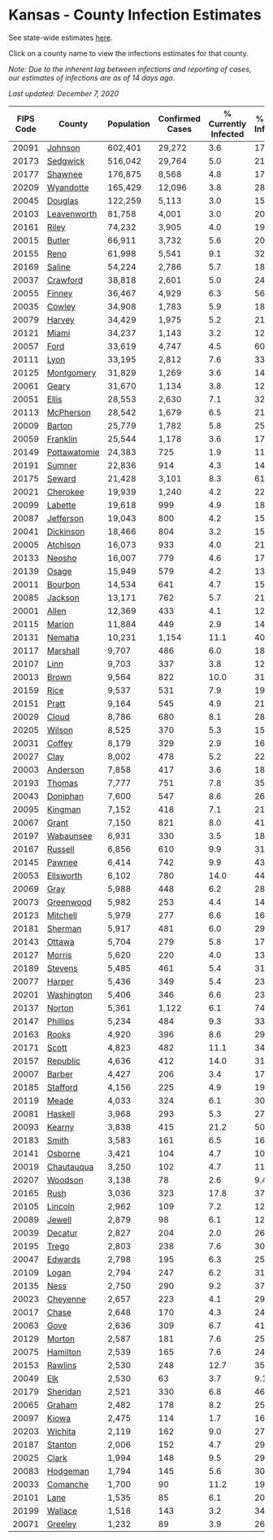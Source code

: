# Kansas - County Infection Estimates

See state-wide estimates [here](/infections/us-ks).

Click on a county name to view the infections estimates for that county.

*Note: Due to the inherent lag between infections and reporting of cases, our estimates of infections are as of 14 days ago.*

*Last updated: December 7, 2020*

|   FIPS Code |                       County |   Population |   Confirmed Cases |   % Currently Infected |   % Total Infected |
|-------------|------------------------------|--------------|-------------------|------------------------|--------------------|
|       20091 |           [Johnson](johnson) |      602,401 |            29,272 |                    3.6 |               17.9 |
|       20173 |         [Sedgwick](sedgwick) |      516,042 |            29,764 |                    5.0 |               21.3 |
|       20177 |           [Shawnee](shawnee) |      176,875 |             8,568 |                    4.8 |               17.8 |
|       20209 |       [Wyandotte](wyandotte) |      165,429 |            12,096 |                    3.8 |               28.5 |
|       20045 |           [Douglas](douglas) |      122,259 |             5,113 |                    3.0 |               15.5 |
|       20103 |   [Leavenworth](leavenworth) |       81,758 |             4,001 |                    3.0 |               20.5 |
|       20161 |               [Riley](riley) |       74,232 |             3,905 |                    4.0 |               19.4 |
|       20015 |             [Butler](butler) |       66,911 |             3,732 |                    5.6 |               20.1 |
|       20155 |                 [Reno](reno) |       61,998 |             5,541 |                    9.1 |               32.3 |
|       20169 |             [Saline](saline) |       54,224 |             2,786 |                    5.7 |               18.4 |
|       20037 |         [Crawford](crawford) |       38,818 |             2,601 |                    5.0 |               24.2 |
|       20055 |             [Finney](finney) |       36,467 |             4,929 |                    6.3 |               56.0 |
|       20035 |             [Cowley](cowley) |       34,908 |             1,783 |                    5.9 |               18.4 |
|       20079 |             [Harvey](harvey) |       34,429 |             1,975 |                    5.2 |               21.1 |
|       20121 |               [Miami](miami) |       34,237 |             1,143 |                    3.2 |               12.1 |
|       20057 |                 [Ford](ford) |       33,619 |             4,747 |                    4.5 |               60.7 |
|       20111 |                 [Lyon](lyon) |       33,195 |             2,812 |                    7.6 |               33.3 |
|       20125 |     [Montgomery](montgomery) |       31,829 |             1,269 |                    3.6 |               14.4 |
|       20061 |               [Geary](geary) |       31,670 |             1,134 |                    3.8 |               12.6 |
|       20051 |               [Ellis](ellis) |       28,553 |             2,630 |                    7.1 |               32.6 |
|       20113 |       [McPherson](mcpherson) |       28,542 |             1,679 |                    6.5 |               21.1 |
|       20009 |             [Barton](barton) |       25,779 |             1,782 |                    5.8 |               25.5 |
|       20059 |         [Franklin](franklin) |       25,544 |             1,178 |                    3.6 |               17.1 |
|       20149 | [Pottawatomie](pottawatomie) |       24,383 |               725 |                    1.9 |               11.0 |
|       20191 |             [Sumner](sumner) |       22,836 |               914 |                    4.3 |               14.4 |
|       20175 |             [Seward](seward) |       21,428 |             3,101 |                    8.3 |               61.4 |
|       20021 |         [Cherokee](cherokee) |       19,939 |             1,240 |                    4.2 |               22.5 |
|       20099 |           [Labette](labette) |       19,618 |               999 |                    4.9 |               18.4 |
|       20087 |       [Jefferson](jefferson) |       19,043 |               800 |                    4.2 |               15.3 |
|       20041 |       [Dickinson](dickinson) |       18,466 |               804 |                    3.2 |               15.6 |
|       20005 |         [Atchison](atchison) |       16,073 |               933 |                    4.0 |               21.1 |
|       20133 |             [Neosho](neosho) |       16,007 |               779 |                    4.6 |               17.6 |
|       20139 |               [Osage](osage) |       15,949 |               579 |                    4.2 |               13.3 |
|       20011 |           [Bourbon](bourbon) |       14,534 |               641 |                    4.7 |               15.6 |
|       20085 |           [Jackson](jackson) |       13,171 |               762 |                    5.7 |               21.5 |
|       20001 |               [Allen](allen) |       12,369 |               433 |                    4.1 |               12.3 |
|       20115 |             [Marion](marion) |       11,884 |               449 |                    2.9 |               14.1 |
|       20131 |             [Nemaha](nemaha) |       10,231 |             1,154 |                   11.1 |               40.8 |
|       20117 |         [Marshall](marshall) |        9,707 |               486 |                    6.0 |               18.4 |
|       20107 |                 [Linn](linn) |        9,703 |               337 |                    3.8 |               12.9 |
|       20013 |               [Brown](brown) |        9,564 |               822 |                   10.0 |               31.2 |
|       20159 |                 [Rice](rice) |        9,537 |               531 |                    7.9 |               19.8 |
|       20151 |               [Pratt](pratt) |        9,164 |               545 |                    4.9 |               21.8 |
|       20029 |               [Cloud](cloud) |        8,786 |               680 |                    8.1 |               28.1 |
|       20205 |             [Wilson](wilson) |        8,525 |               370 |                    5.3 |               15.2 |
|       20031 |             [Coffey](coffey) |        8,179 |               329 |                    2.9 |               16.6 |
|       20027 |                 [Clay](clay) |        8,002 |               478 |                    5.2 |               22.2 |
|       20003 |         [Anderson](anderson) |        7,858 |               417 |                    3.6 |               18.9 |
|       20193 |             [Thomas](thomas) |        7,777 |               751 |                    7.8 |               35.5 |
|       20043 |         [Doniphan](doniphan) |        7,600 |               547 |                    8.6 |               26.5 |
|       20095 |           [Kingman](kingman) |        7,152 |               418 |                    7.1 |               21.1 |
|       20067 |               [Grant](grant) |        7,150 |               821 |                    8.0 |               41.0 |
|       20197 |       [Wabaunsee](wabaunsee) |        6,931 |               330 |                    3.5 |               18.8 |
|       20167 |           [Russell](russell) |        6,856 |               610 |                    9.9 |               31.6 |
|       20145 |             [Pawnee](pawnee) |        6,414 |               742 |                    9.9 |               43.8 |
|       20053 |       [Ellsworth](ellsworth) |        6,102 |               780 |                   14.0 |               44.9 |
|       20069 |                 [Gray](gray) |        5,988 |               448 |                    6.2 |               28.6 |
|       20073 |       [Greenwood](greenwood) |        5,982 |               253 |                    4.4 |               14.7 |
|       20123 |         [Mitchell](mitchell) |        5,979 |               277 |                    6.6 |               16.5 |
|       20181 |           [Sherman](sherman) |        5,917 |               481 |                    6.0 |               29.0 |
|       20143 |             [Ottawa](ottawa) |        5,704 |               279 |                    5.8 |               17.6 |
|       20127 |             [Morris](morris) |        5,620 |               220 |                    4.0 |               13.7 |
|       20189 |           [Stevens](stevens) |        5,485 |               461 |                    5.4 |               31.4 |
|       20077 |             [Harper](harper) |        5,436 |               349 |                    5.4 |               23.2 |
|       20201 |     [Washington](washington) |        5,406 |               346 |                    6.6 |               23.7 |
|       20137 |             [Norton](norton) |        5,361 |             1,122 |                    6.1 |               74.9 |
|       20147 |         [Phillips](phillips) |        5,234 |               484 |                    9.3 |               33.2 |
|       20163 |               [Rooks](rooks) |        4,920 |               396 |                    8.6 |               29.2 |
|       20171 |               [Scott](scott) |        4,823 |               482 |                   11.1 |               34.6 |
|       20157 |         [Republic](republic) |        4,636 |               412 |                   14.0 |               31.1 |
|       20007 |             [Barber](barber) |        4,427 |               206 |                    3.4 |               17.2 |
|       20185 |         [Stafford](stafford) |        4,156 |               225 |                    4.9 |               19.9 |
|       20119 |               [Meade](meade) |        4,033 |               324 |                    6.1 |               30.4 |
|       20081 |           [Haskell](haskell) |        3,968 |               293 |                    5.3 |               27.6 |
|       20093 |             [Kearny](kearny) |        3,838 |               415 |                   21.2 |               50.9 |
|       20183 |               [Smith](smith) |        3,583 |               161 |                    6.5 |               16.4 |
|       20141 |           [Osborne](osborne) |        3,421 |               104 |                    4.7 |               10.9 |
|       20019 |     [Chautauqua](chautauqua) |        3,250 |               102 |                    4.7 |               11.1 |
|       20207 |           [Woodson](woodson) |        3,138 |                78 |                    2.6 |                9.4 |
|       20165 |                 [Rush](rush) |        3,036 |               323 |                   17.8 |               37.5 |
|       20105 |           [Lincoln](lincoln) |        2,962 |               109 |                    7.2 |               12.9 |
|       20089 |             [Jewell](jewell) |        2,879 |                98 |                    6.1 |               12.5 |
|       20039 |           [Decatur](decatur) |        2,827 |               204 |                    2.0 |               26.1 |
|       20195 |               [Trego](trego) |        2,803 |               238 |                    7.6 |               30.8 |
|       20047 |           [Edwards](edwards) |        2,798 |               195 |                    6.3 |               25.4 |
|       20109 |               [Logan](logan) |        2,794 |               247 |                    6.2 |               31.8 |
|       20135 |                 [Ness](ness) |        2,750 |               290 |                    9.2 |               37.8 |
|       20023 |         [Cheyenne](cheyenne) |        2,657 |               223 |                    4.1 |               29.8 |
|       20017 |               [Chase](chase) |        2,648 |               170 |                    4.3 |               24.3 |
|       20063 |                 [Gove](gove) |        2,636 |               309 |                    6.7 |               41.9 |
|       20129 |             [Morton](morton) |        2,587 |               181 |                    7.6 |               25.1 |
|       20075 |         [Hamilton](hamilton) |        2,539 |               165 |                    7.6 |               24.5 |
|       20153 |           [Rawlins](rawlins) |        2,530 |               248 |                   12.7 |               35.2 |
|       20049 |                   [Elk](elk) |        2,530 |                63 |                    3.7 |                9.1 |
|       20179 |         [Sheridan](sheridan) |        2,521 |               330 |                    6.8 |               46.9 |
|       20065 |             [Graham](graham) |        2,482 |               178 |                    8.2 |               25.9 |
|       20097 |               [Kiowa](kiowa) |        2,475 |               114 |                    1.7 |               16.9 |
|       20203 |           [Wichita](wichita) |        2,119 |               162 |                    9.0 |               27.5 |
|       20187 |           [Stanton](stanton) |        2,006 |               152 |                    4.7 |               29.4 |
|       20025 |               [Clark](clark) |        1,994 |               148 |                    9.5 |               29.4 |
|       20083 |         [Hodgeman](hodgeman) |        1,794 |               145 |                    5.6 |               30.1 |
|       20033 |         [Comanche](comanche) |        1,700 |                90 |                   11.2 |               19.1 |
|       20101 |                 [Lane](lane) |        1,535 |                85 |                    6.1 |               20.1 |
|       20199 |           [Wallace](wallace) |        1,518 |               143 |                    3.2 |               34.2 |
|       20071 |           [Greeley](greeley) |        1,232 |                89 |                    3.9 |               26.6 |